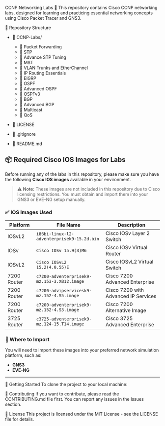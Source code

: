 CCNP Networking Labs 🚀
This repository contains Cisco CCNP networking labs, designed for learning and practicing essential networking concepts using Cisco Packet Tracer and GNS3.



📂 Repository Structure
- 📂 CCNP-Labs/
   - 📂 Packet Forwarding
   - 📂 STP
   - 📂 Advance STP Tuning
   - 📂 MST
   - 📂 VLAN Trunks and EtherChannel
   - 📂 IP Routing Essentials
   - 📂 EIGRP
   - 📂 OSPF
   - 📂 Advanced OSPF
   - 📂 OSPFv3
   - 📂 BGP
   - 📂 Advanced BGP
   - 📂 Multicast
   - 📂 QoS

- 📜 LICENSE
- 📄 .gitignore
- 📄 README.md

## 📦 Required Cisco IOS Images for Labs

Before running any of the labs in this repository, please make sure you have the following **Cisco IOS images** available in your environment.

> ⚠️ **Note:** These images are not included in this repository due to Cisco licensing restrictions. You must obtain and import them into your GNS3 or EVE-NG setup manually.

### ✅ IOS Images Used

| Platform      | File Name                                                  | Description                          |
|---------------|-------------------------------------------------------------|--------------------------------------|
| IOSvL2        | `i86bi-linux-l2-adventerprisek9-15.2d.bin`                  | Cisco IOSv Layer 2 Switch            |
| IOSv          | `Cisco IOSv 15.9(3)M6`                                      | Cisco IOSv Virtual Router            |
| IOSvL2        | `Cisco IOSvL2 15.2(4.0.55)E`                                | Cisco IOSvL2 Virtual Switch          |
| 7200 Router   | `c7200-adventerprisek9-mz.153-3.XB12.image`                | Cisco 7200 Advanced Enterprise       |
| 7200 Router   | `c7200-advipservicesk9-mz.152-4.S5.image`                  | Cisco 7200 with Advanced IP Services |
| 7200 Router   | `c7200-adventerprisek9-mz.152-4.S3.image`                  | Cisco 7200 Alternative Image         |
| 3725 Router   | `c3725-adventerprisek9-mz.124-15.T14.image`                | Cisco 3725 Advanced Enterprise       |

### 📂 Where to Import

You will need to import these images into your preferred network simulation platform, such as:

- **GNS3**
- **EVE-NG**

---


🚀 Getting Started
To clone the project to your local machine:


📌 Contributing
If you want to contribute, please read the CONTRIBUTING.md file first. You can report any issues in the Issues section.

📜 License
This project is licensed under the MIT License - see the LICENSE file for details.
